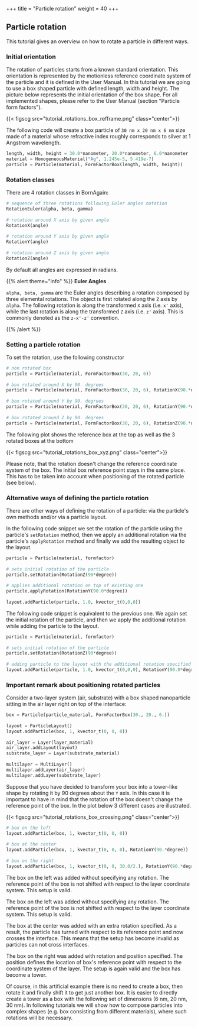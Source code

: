 +++
title = "Particle rotation"
weight = 40
+++

## Particle rotation

This tutorial gives an overview on how to rotate a particle in different ways.

### Initial orientation

The rotation of particles starts from a known standard orientation.
This orientation is represented by the motionless reference coordinate system of
the particle and it is defined in the User Manual.
In this tutorial we are going to use a box shaped particle with defined length, width and height.
The picture below represents the initial orientation of the box shape.
For all implemented shapes, please refer to the User Manual (section "Particle form factors").

{{< figscg src="tutorial_rotations_box_refframe.png" class="center">}}

The following code will create a box particle of `30 nm x 20 nm x 6 nm` size made of a material
whose refractive index roughly corresponds to silver at 1 Angstrom wavelength.

```python
length, width, height = 30.0*nanometer, 20.0*nanometer, 6.0*nanometer
material = HomogeneousMaterial("Ag", 1.245e-5, 5.419e-7)
particle = Particle(material, FormFactorBox(length, width, height))
```

### Rotation classes

There are 4 rotation classes in BornAgain:

```python
# sequence of three rotations following Euler angles notation
RotationEuler(alpha, beta, gamma)
 
# rotation around X axis by given angle
RotationX(angle)
 
# rotation around Y axis by given angle
RotationY(angle)
 
# rotation around Z axis by given angle
RotationZ(angle)
```

By default all angles are expressed in radians.

{{% alert theme="info" %}}
**Euler Angles**

`alpha, beta, gamma` are the Euler angles describing a rotation composed by three elemental rotations.
The object is first rotated along the `Z` axis by `alpha`.
The following rotation is along the transformed `X` axis (i.e. `x'` axis),
while the last rotation is along the transformed `Z` axis (i.e. `z'` axis).
This is commonly denoted as the `z-x'-z'` convention.

{{% /alert %}}

### Setting a particle rotation

To set the rotation, use the following constructor

```python
# non rotated box
particle = Particle(material, FormFactorBox(30, 20, 6))
 
# box rotated around X by 90. degrees
particle = Particle(material, FormFactorBox(30, 20, 6), RotationX(90.*degree))
 
# box rotated around Y by 90. degrees
particle = Particle(material, FormFactorBox(30, 20, 6), RotationY(90.*degree))
 
# box rotated around Z by 90. degrees
particle = Particle(material, FormFactorBox(30, 20, 6), RotationZ(90.*degree))
```

The following plot shows the reference box at the top as well as the 3 rotated boxes at the bottom

{{< figscg src="tutorial_rotations_box_xyz.png" class="center">}}

Please note, that the rotation doesn't change the reference coordinate system of the box.
The initial box reference point stays in the same place.
This has to be taken into account when positioning of the rotated particle (see below).

### Alternative ways of defining the particle rotation

There are other ways of defining the rotation of a particle:
via the particle's own methods and/or via a particle layout.

In the following code snippet we set the rotation of the particle using the particle's `setRotation`
method, then we apply an additional rotation via the particle's
`applyRotation` method and finally we add the resulting object to the layout.

```python
particle = Particle(material, formfactor)
 
# sets initial rotation of the particle
particle.setRotation(RotationZ(90*degree))
 
# applies additional rotation on top of existing one
particle.applyRotation(RotationY(90.0*degree))
 
layout.addParticle(particle, 1.0, kvector_t(0,0,0))
```

The following code snippet is equivalent to the previous one. We again set the initial rotation
of the particle, and then we apply the additional rotation while adding the particle to the layout.

```python
particle = Particle(material, formfactor)
 
# sets initial rotation of the particle
particle.setRotation(RotationZ(90*degree))
 
# adding particle to the layout with the additional rotation specified
layout.addParticle(particle, 1.0, kvector_t(0,0,0), RotationY(90.0*degree))
```

### Important remark about positioning rotated particles

Consider a two-layer system (air, substrate) with a box shaped nanoparticle sitting in the air layer right on top of the interface:

```python
box = Particle(particle_material, FormFactorBox(30., 20., 6.))
 
layout = ParticleLayout()
layout.addParticle(box, 1, kvector_t(0, 0, 0))
 
air_layer = Layer(layer_material)
air_layer.addLayout(layout)
substrate_layer = Layer(substrate_material)
 
multilayer = MultiLayer()
multilayer.addLayer(air_layer)
multilayer.addLayer(substrate_layer)
```

Suppose that you have decided to transform your box into a tower-like shape by
rotating it by 90 degrees about the `Y` axis.
In this case it is important to have in mind that the rotation of the box doesn't change the reference point of the box.
In the plot below 3 different cases are illustrated.

{{< figscg src="tutorial_rotations_box_crossing.png" class="center">}}

```python
# box on the left
layout.addParticle(box, 1, kvector_t(0, 0, 0))
 
# box at the center
layout.addParticle(box, 1, kvector_t(0, 0, 0), RotationY(90.*degree))
 
# box on the right
layout.addParticle(box, 1, kvector_t(0, 0, 30.0/2.), RotationY(90.*degree))
```

The box on the left was added without specifying any rotation.
The reference point of the box is not shifted with respect to the layer coordinate system.
This setup is valid.

The box on the left was added without specifying any rotation.
The reference point of the box is not shifted with respect to the layer coordinate system.
This setup is valid.

The box at the center was added with an extra rotation specified.
As a result, the particle has turned with respect to its reference point and now crosses the interface.
This means that the setup has become invalid as particles can not cross interfaces.

The box on the right was added with rotation and position specified. The position defines the location of box's reference point with respect to the coordinate system of the layer. The setup is again valid and the box has become a tower.

Of course, in this artificial example there is no need to create a box,
then rotate it and finally shift it to get just another box.
It is easier to directly create a tower as a box with the following set of dimensions (6 nm, 20 nm, 30 nm).
In following tutorials we will show how to compose particles into complex shapes
(e.g. box consisting from different materials), where such rotations will be necessary.
